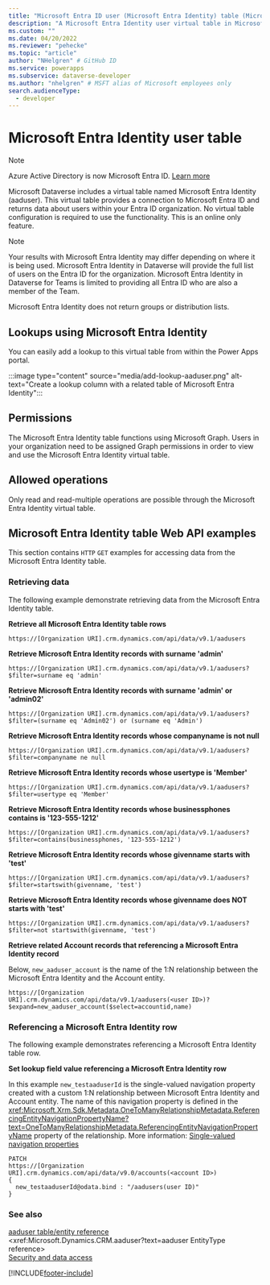 ```yaml
---
title: "Microsoft Entra ID user (Microsoft Entra Identity) table (Microsoft Dataverse) | Microsoft Docs" # Intent and product brand in a unique string of 43-59 chars including spaces
description: "A Microsoft Entra Identity user virtual table in Microsoft Dataverse." # 115-145 characters including spaces. This abstract displays in the search result.
ms.custom: ""
ms.date: 04/20/2022
ms.reviewer: "pehecke"
ms.topic: "article"
author: "NHelgren" # GitHub ID
ms.service: powerapps
ms.subservice: dataverse-developer
ms.author: "nhelgren" # MSFT alias of Microsoft employees only
search.audienceType: 
  - developer
---
```

# Microsoft Entra Identity user table

> [!NOTE]
> Azure Active Directory is now Microsoft Entra ID. [Learn more](/azure/active-directory/fundamentals/new-name)

Microsoft Dataverse includes a virtual table named Microsoft Entra Identity (aaduser). This virtual table provides a connection to Microsoft Entra ID and returns data about users within your Entra ID organization. No virtual table configuration is required to use the functionality. This is an online only feature.

> [!NOTE]
> Your results with Microsoft Entra Identity may differ depending on where it is being used. Microsoft Entra Identity in Dataverse will provide the full list of users on the Entra ID for the organization. Microsoft Entra Identity in Dataverse for Teams is limited to providing all Entra ID who are also a member of the Team.
> 
> Microsoft Entra Identity does not return groups or distribution lists.

## Lookups using Microsoft Entra Identity

You can easily add a lookup to this virtual table from within the Power Apps portal.

:::image type="content" source="media/add-lookup-aaduser.png" alt-text="Create a lookup column with a related table of Microsoft Entra Identity":::

## Permissions

The Microsoft Entra Identity table functions using Microsoft Graph. Users in your organization need to be assigned Graph permissions in order to view and use the Microsoft Entra Identity virtual table.

## Allowed operations

Only read and read-multiple operations are possible through the Microsoft Entra Identity virtual table.

## Microsoft Entra Identity table Web API examples

This section contains `HTTP` `GET` examples for accessing data from the Microsoft Entra Identity table.

### Retrieving data

The following example demonstrate retrieving data from the Microsoft Entra Identity table.

**Retrieve all Microsoft Entra Identity table rows**

```http
https://[Organization URI].crm.dynamics.com/api/data/v9.1/aadusers  
```

**Retrieve Microsoft Entra Identity records with surname 'admin'**

```http
https://[Organization URI].crm.dynamics.com/api/data/v9.1/aadusers?$filter=surname eq 'admin'
```

**Retrieve Microsoft Entra Identity records with surname 'admin' or 'admin02'**

```http
https://[Organization URI].crm.dynamics.com/api/data/v9.1/aadusers?$filter=(surname eq 'Admin02') or (surname eq 'Admin')
```

**Retrieve Microsoft Entra Identity records whose companyname is not null**

```http
https://[Organization URI].crm.dynamics.com/api/data/v9.1/aadusers?$filter=companyname ne null
```

**Retrieve Microsoft Entra Identity records whose usertype is 'Member'**

```http
https://[Organization URI].crm.dynamics.com/api/data/v9.1/aadusers?$filter=usertype eq 'Member'
```

**Retrieve Microsoft Entra Identity records whose businessphones contains is '123-555-1212'**

```http
https://[Organization URI].crm.dynamics.com/api/data/v9.1/aadusers?$filter=contains(businessphones, '123-555-1212')
```

**Retrieve Microsoft Entra Identity records whose givenname starts with 'test'**

```http
https://[Organization URI].crm.dynamics.com/api/data/v9.1/aadusers?$filter=startswith(givenname, 'test')
```

**Retrieve Microsoft Entra Identity records whose givenname does NOT starts with 'test'**

```http
https://[Organization URI].crm.dynamics.com/api/data/v9.1/aadusers?$filter=not startswith(givenname, 'test')
```

**Retrieve related Account records that referencing a Microsoft Entra Identity record**  

Below, `new_aaduser_account` is the name of the 1:N relationship between the Microsoft Entra Identity and the Account entity.

```http
https://[Organization URI].crm.dynamics.com/api/data/v9.1/aadusers(<user ID>)?$expand=new_aaduser_account($select=accountid,name)
```

### Referencing a Microsoft Entra Identity row

The following example demonstrates referencing a Microsoft Entra Identity table row.

**Set lookup field value referencing a Microsoft Entra Identity row**  

In this example `new_testaaduserId` is the single-valued navigation property created with a custom 1:N relationship between Microsoft Entra Identity and Account entity.  The name of this navigation property is defined in the  <xref:Microsoft.Xrm.Sdk.Metadata.OneToManyRelationshipMetadata.ReferencingEntityNavigationPropertyName?text=OneToManyRelationshipMetadata.ReferencingEntityNavigationPropertyName> property of the relationship. More information: [Single-valued navigation properties](webapi/web-api-navigation-properties.md#single-valued-navigation-properties)

```http
PATCH
https://[Organization URI].crm.dynamics.com/api/data/v9.0/accounts(<account ID>)
{
  new_testaaduserId@odata.bind : "/aadusers(user ID)"
}
```

### See also

[aaduser table/entity reference](reference/entities/aaduser.md)<br />
<xref:Microsoft.Dynamics.CRM.aaduser?text=aaduser EntityType reference><br />
[Security and data access](security-model.md)

[!INCLUDE[footer-include](../../includes/footer-banner.md)]

